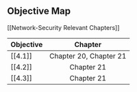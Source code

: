 ## Objective Map

[[Network-Security Relevant Chapters]]

| Objective |        Chapter         |
| --------- | :--------------------: |
| [[4.1]]   | Chapter 20, Chapter 21 |
| [[4.2]]   |       Chapter 21       |
| [[4.3]]   |       Chapter 21       |
